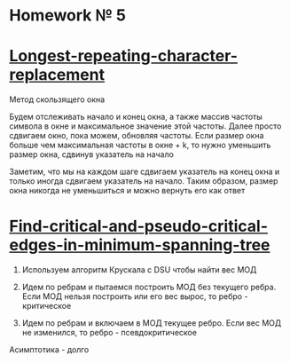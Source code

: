 # Homework № 5

# [Longest-repeating-character-replacement](https://leetcode.com/problems/longest-repeating-character-replacement/description/)

Метод скользящего окна

Будем отслеживать начало и конец окна, а также массив частоты символа в окне и максимальное значение этой частоты. Далее просто сдвигаем окно, пока можем, обновляя частоты. 
Если размер окна больше чем максимальная частоты в окне + k, то нужно уменьшить размер окна, сдвинув указатель на начало

Заметим, что мы на каждом шаге сдвигаем указатель на конец окна и только иногда сдвигаем указатель на начало. 
Таким образом, размер окна никогда не уменьшиться и можно вернуть его как ответ

# [Find-critical-and-pseudo-critical-edges-in-minimum-spanning-tree](https://leetcode.com/problems/find-critical-and-pseudo-critical-edges-in-minimum-spanning-tree/description/)

1) Используем алгоритм Крускала с DSU чтобы найти вес МОД

2) Идем по ребрам и пытаемся построить МОД без текущего ребра. 
Если МОД нельзя построить или его вес вырос, то ребро - критическое

3) Идем по ребрам и включаем в МОД текущее ребро. 
Если вес МОД не изменился, то ребро - псевдокритическое

Асимптотика - долго